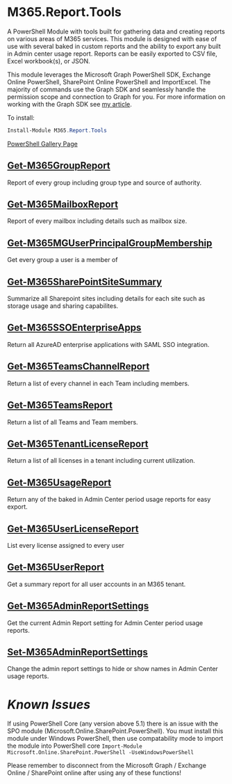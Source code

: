 # M365.Report.Tools
A PowerShell Module with tools built for gathering data and creating reports on various areas of M365 services. This module is designed with ease of use with several baked in custom reports and the ability to export any built in Admin center usage report. Reports can be easily exported to CSV file, Excel workbook(s), or JSON. 

This module leverages the Microsoft Graph PowerShell SDK, Exchange Online PowerShell, SharePoint Online PowerShell and ImportExcel. The majority of commands use the Graph SDK and seamlessly handle the permission scope and connection to Graph for you. For more information on working with the Graph SDK see [my article](https://davidjust.com/post/working-with-microsoft-graph-powershell-sdk/).

To install:
```powershell
Install-Module M365.Report.Tools
```

[PowerShell Gallery Page](https://www.powershellgallery.com/packages/M365.Report.Tools/1.0)

## [Get-M365GroupReport](docs/Get-M365GroupReport.md)
Report of every group including group type and source of authority.

## [Get-M365MailboxReport](docs/Get-M365MailboxReport.md)
Report of every mailbox including details such as mailbox size. 

## [Get-M365MGUserPrincipalGroupMembership](docs/Get-M365MGUserPrincipalGroupMembership.md)
Get every group a user is a member of

## [Get-M365SharePointSiteSummary](docs/Get-M365SharePointSiteSummary.md)
Summarize all Sharepoint sites including details for each site such as storage usage and sharing capabilites. 

## [Get-M365SSOEnterpriseApps](docs/Get-M365GroupReport.mdGet-M365SSOEnterpriseApps.md)
Return all AzureAD enterprise applications with SAML SSO integration. 

## [Get-M365TeamsChannelReport](docs/Get-M365TeamsChannelReport.md)
Return a list of every channel in each Team including members. 

## [Get-M365TeamsReport](docs/Get-M365TeamsReport.md)
Return a list of all Teams and Team members.

## [Get-M365TenantLicenseReport](docs/Get-M365TenantLicenseReport.md)
Return a list of all licenses in a tenant including current utilization.

## [Get-M365UsageReport](docs/Get-M365UsageReport.md)
Return any of the baked in Admin Center period usage reports for easy export. 

## [Get-M365UserLicenseReport](docs/Get-M365UserLicenseReport.md)
List every license assigned to every user

## [Get-M365UserReport](docs/Get-M365UserReport.md)
Get a summary report for all user accounts in an M365 tenant. 

## [Get-M365AdminReportSettings](docs/Get-M365AdminReportSettings.md)
Get the current Admin Report setting for Admin Center period usage reports.

## [Set-M365AdminReportSettings](docs/Set-M365AdminReportSettings.md)
Change the admin report settings to hide or show names in Admin Center usage reports. 

# *Known Issues*

If using PowerShell Core (any version above 5.1) there is an issue with the SPO module (Microsoft.Online.SharePoint.PowerShell). You must
install this module under Windows PowerShell, then use compatability mode to import the module into PowerShell core 
```Import-Module Microsoft.Online.SharePoint.PowerShell -UseWindowsPowerShell ```

Please remember to disconnect from the Microsoft Graph / Exchange Online / SharePoint online after using any of these functions!
